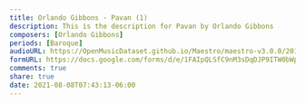 ```yaml
---
title: Orlando Gibbons - Pavan (1)
description: This is the description for Pavan by Orlando Gibbons
composers: [Orlando Gibbons]
periods: [Baroque]
audioURL: https://OpenMusicDataset.github.io/Maestro/maestro-v3.0.0/2018/MIDI-Unprocessed_Recital13-15_MID--AUDIO_15_R1_2018_wav--2.midi
formURL: https://docs.google.com/forms/d/e/1FAIpQLSfC9nM3sDqDJP9ITW0bWpDQXMIilzuCV1Iz_O0Wn7J_n5iyQQ/viewform
comments: true
share: true
date: 2021-08-08T07:43:13-06:00
---
```

